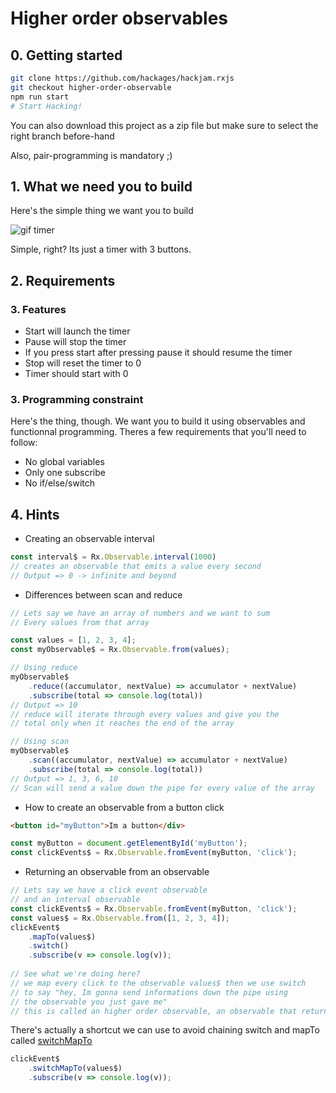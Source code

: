 # Higher order observables

## 0. Getting started
```bash
git clone https://github.com/hackages/hackjam.rxjs
git checkout higher-order-observable
npm run start
# Start Hacking!
```
You can also download this project as a zip file but make sure to select the right branch before-hand

Also, pair-programming is mandatory ;)

## 1. What we need you to build
Here's the simple thing we want you to build

![gif timer](http://i.imgur.com/hzft2S7.gif "gif timer")

Simple, right? Its just a timer with 3 buttons.

## 2. Requirements
### 3. Features
- Start will launch the timer
- Pause will stop the timer
- If you press start after pressing pause it should resume the timer
- Stop will reset the timer to 0
- Timer should start with 0

### 3. Programming constraint
Here's the thing, though. We want you to build it using observables and functionnal programming.
Theres a few requirements that you'll need to follow:
- No global variables
- Only one subscribe
- No if/else/switch

## 4. Hints
- Creating an observable interval
```javascript
const interval$ = Rx.Observable.interval(1000)
// creates an observable that emits a value every second
// Output => 0 -> infinite and beyond
```
- Differences between scan and reduce
```javascript
// Lets say we have an array of numbers and we want to sum
// Every values from that array

const values = [1, 2, 3, 4];
const myObservable$ = Rx.Observable.from(values);

// Using reduce
myObservable$
    .reduce((accumulator, nextValue) => accumulator + nextValue)
    .subscribe(total => console.log(total))
// Output => 10
// reduce will iterate through every values and give you the
// total only when it reaches the end of the array

// Using scan
myObservable$
    .scan((accumulator, nextValue) => accumulator + nextValue)
    .subscribe(total => console.log(total))
// Output => 1, 3, 6, 10  
// Scan will send a value down the pipe for every value of the array
```
- How to create an observable from a button click
```html
<button id="myButton">Im a button</div>
```
```javascript
const myButton = document.getElementById('myButton');
const clickEvents$ = Rx.Observable.fromEvent(myButton, 'click');
```
- Returning an observable from an observable
```javascript
// Lets say we have a click event observable
// and an interval observable
const clickEvents$ = Rx.Observable.fromEvent(myButton, 'click');
const values$ = Rx.Observable.from([1, 2, 3, 4]);
clickEvent$
    .mapTo(values$)
    .switch()
    .subscribe(v => console.log(v));
    
// See what we're doing here?
// we map every click to the observable values$ then we use switch
// to say "hey, Im gonna send informations down the pipe using 
// the observable you just gave me"
// this is called an higher order observable, an observable that returns an observable
```
There's actually a shortcut we can use to avoid chaining switch and mapTo called [switchMapTo](http://reactivex.io/rxjs/class/es6/Observable.js~Observable.html#instance-method-switchMapTo)
```javascript
clickEvent$
    .switchMapTo(values$)
    .subscribe(v => console.log(v));
```